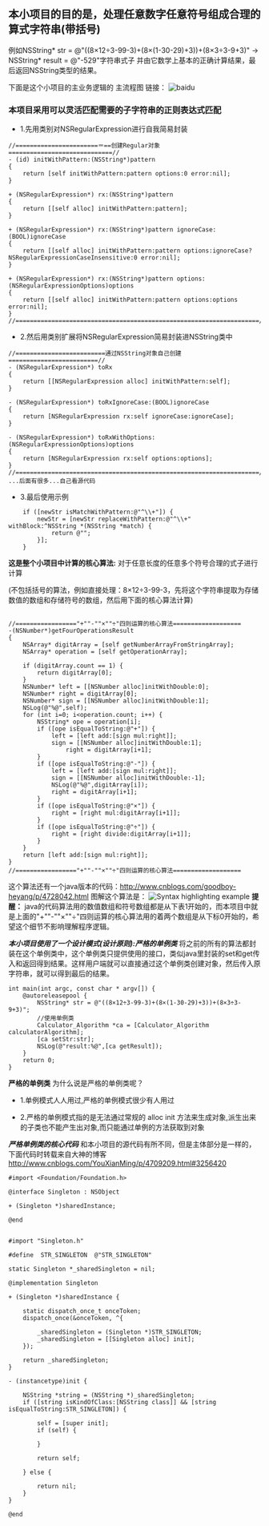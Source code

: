 ## 本小项目的目的是，处理任意数字任意符号组成合理的算式字符串(带括号)
例如NSString* str = @"((8×12÷3-99-3)+(8×(1-30-29)+3))+(8×3÷3-9+3)" -> NSString* result = @"-529"字符串式子
并由它数学上基本的正确计算结果，最后返回NSString类型的结果。

下面是这个小项目的主业务逻辑的 主流程图 链接：
![baidu](http://images2015.cnblogs.com/blog/784420/201508/784420-20150830143019328-1320473262.png)

### 本项目采用可以灵活匹配需要的子字符串的正则表达式匹配

* 1.先用类别对NSRegularExpression进行自我简易封装

```
//=======================＝==创建Regular对象=============================//
- (id) initWithPattern:(NSString*)pattern
{
    return [self initWithPattern:pattern options:0 error:nil];
}

+ (NSRegularExpression*) rx:(NSString*)pattern
{
    return [[self alloc] initWithPattern:pattern];
}

+ (NSRegularExpression*) rx:(NSString*)pattern ignoreCase:(BOOL)ignoreCase
{
    return [[self alloc] initWithPattern:pattern options:ignoreCase?NSRegularExpressionCaseInsensitive:0 error:nil];
}

+ (NSRegularExpression*) rx:(NSString*)pattern options:(NSRegularExpressionOptions)options
{
    return [[self alloc] initWithPattern:pattern options:options error:nil];
}
//====================================================================//
```

* 2.然后用类别扩展将NSRegularExpression简易封装进NSString类中


```
//=========================通过NSString对象自己创建=========================//
- (NSRegularExpression*) toRx
{
    return [[NSRegularExpression alloc] initWithPattern:self];
}

- (NSRegularExpression*) toRxIgnoreCase:(BOOL)ignoreCase
{
    return [NSRegularExpression rx:self ignoreCase:ignoreCase];
}

- (NSRegularExpression*) toRxWithOptions:(NSRegularExpressionOptions)options
{
    return [NSRegularExpression rx:self options:options];
}
//====================================================================//
...后面有很多...自己看源代码
```

* 3.最后使用示例

```
    if ([newStr isMatchWithPattern:@"^\\+"]) {
        newStr = [newStr replaceWithPattern:@"^\\+" withBlock:^NSString *(NSString *match) {
            return @"";
        }];
    }
```


**这是整个小项目中计算的核心算法:**   对于任意长度的任意多个符号合理的式子进行计算

(不包括括号的算法，例如直接处理：8×12÷3-99-3，先将这个字符串提取为存储数值的数组和存储符号的数组，然后用下面的核心算法计算)

```

//================="+""-""×""÷"四则运算的核心算法===================
-(NSNumber*)getFourOperationsResult
{
    NSArray* digitArray = [self getNumberArrayFromStringArray];
    NSArray* operation = [self getOperationArray];
    
    if (digitArray.count == 1) {
        return digitArray[0];
    }
    NSNumber* left = [[NSNumber alloc]initWithDouble:0];
    NSNumber* right = digitArray[0];
    NSNumber* sign = [[NSNumber alloc]initWithDouble:1];
    NSLog(@"%@",self);
    for (int i=0; i<operation.count; i++) {
        NSString* ope = operation[i];
        if ([ope isEqualToString:@"+"]) {
            left = [left add:[sign mul:right]];
            sign = [[NSNumber alloc]initWithDouble:1];
                right = digitArray[i+1];
        }
        if ([ope isEqualToString:@"-"]) {
            left = [left add:[sign mul:right]];
            sign = [[NSNumber alloc]initWithDouble:-1];
            NSLog(@"%@",digitArray[i]);
            right = digitArray[i+1];
        }
        if ([ope isEqualToString:@"×"]) {
            right = [right mul:digitArray[i+1]];
        }
        if ([ope isEqualToString:@"÷"]) {
            right = [right divide:digitArray[i+1]];
        }
    }
    return [left add:[sign mul:right]];
}
//================="+""-""×""÷"四则运算的核心算法===================
```

这个算法还有一个java版本的代码：<http://www.cnblogs.com/goodboy-heyang/p/4728042.html>
图解这个算法是：
![Syntax highlighting example](http://images0.cnblogs.com/blog2015/784420/201508/131749287702597.png)
**提醒：**
java的代码算法用的数值数组和符号数组都是从下表1开始的，而本项目中就是上面的"+""-""×""÷"四则运算的核心算法用的着两个数组是从下标0开始的，希望这个细节不影响理解程序逻辑。

***本小项目使用了一个设计模式(设计原则):严格的单例类***
将之前的所有的算法都封装在这个单例类中，这个单例类只提供使用的接口，类似java里封装的set和get传入和返回得到结果。这样用户端就可以直接通过这个单例类创建对象，然后传入原字符串，就可以得到最后的结果。


```
int main(int argc, const char * argv[]) {
    @autoreleasepool {
        NSString* str = @"((8×12÷3-99-3)+(8×(1-30-29)+3))+(8×3÷3-9+3)";
        //使用单例类
        Calculator_Algorithm *ca = [Calculator_Algorithm calculatorAlgorithm];
        [ca setStr:str];
        NSLog(@"result:%@",[ca getResult]);
    }
    return 0;
}
```

**严格的单例类**
为什么说是严格的单例类呢？

*  1.单例模式人人用过,严格的单例模式很少有人用过

*  2.严格的单例模式指的是无法通过常规的 alloc init 方法来生成对象,派生出来的子类也不能产生出对象,而只能通过单例的方法获取到对象

  ***严格单例类的核心代码*** 和本小项目的源代码有所不同，但是主体部分是一样的，下面代码时转载来自大神的博客<http://www.cnblogs.com/YouXianMing/p/4709209.html#3256420>
  
```
#import <Foundation/Foundation.h>

@interface Singleton : NSObject

+ (Singleton *)sharedInstance;

@end
```

```

#import "Singleton.h"

#define  STR_SINGLETON  @"STR_SINGLETON"

static Singleton *_sharedSingleton = nil;

@implementation Singleton

+ (Singleton *)sharedInstance {

    static dispatch_once_t onceToken;
    dispatch_once(&onceToken, ^{
        
        _sharedSingleton = (Singleton *)STR_SINGLETON;
        _sharedSingleton = [[Singleton alloc] init];
    });

    return _sharedSingleton;
}

- (instancetype)init {
    
    NSString *string = (NSString *)_sharedSingleton;
    if ([string isKindOfClass:[NSString class]] && [string isEqualToString:STR_SINGLETON]) {
        
        self = [super init];
        if (self) {
            
        }
        
        return self;
        
    } else {
    
        return nil;
    }
}

@end
```
